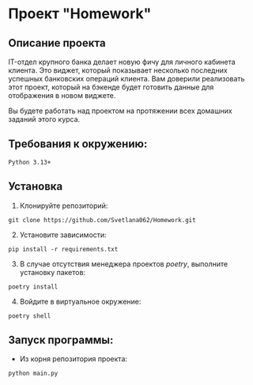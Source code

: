 # Проект "Homework"

## Описание проекта

IT-отдел крупного банка делает новую фичу для личного кабинета клиента. Это виджет, который 
показывает несколько последних успешных банковских операций клиента. Вам доверили реализовать 
этот проект, который на бэкенде будет готовить данные для отображения в новом виджете.

Вы будете работать над проектом на протяжении всех домашних заданий этого курса.

## Требования к окружению:

```
Python 3.13+
```

## Установка

1. Клонируйте репозиторий:
```
git clone https://github.com/Svetlana062/Homework.git
```
2. Установите зависимости:
```
pip install -r requirements.txt
```
3. В случае отсутствия менеджера проектов _poetry_, выполните установку пакетов:
```
poetry install
```
4. Войдите в виртуальное окружение:
```
poetry shell
```

## Запуск программы:

* Из корня репозитория проекта:
```
python main.py
```
